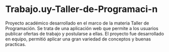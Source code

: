 # Trabajo.uy-Taller-de-Programaci-n
Proyecto académico desarrollado en el marco de la materia Taller de Programación. Se trata de una aplicación web que permite a los usuarios publicar ofertas de trabajo y postularse a ellas. El proyecto fue desarrollado en equipo, permitió aplicar una gran variedad de conceptos y buenas practicas.
